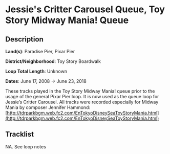# Jessie's Critter Carousel Queue, Toy Story Midway Mania! Queue

## Description

**Land(s)**: Paradise Pier, Pixar Pier

**District/Neighborhood**: Toy Story Boardwalk

**Loop Total Length**: Unknown

**Dates**: June 17, 2008 → June 23, 2018

These tracks played in the Toy Story Midway Mania! queue prior to the usage of the general Pixar Pier loop. It is now used as the queue loop for Jessie’s Critter Carousel. All tracks were recorded especially for Midway Mania by composer Jennifer Hammond: [http://tdrparkbgm.web.fc2.com/EnTokyoDisneySeaToyStoryMania.html](http://tdrparkbgm.web.fc2.com/EnTokyoDisneySeaToyStoryMania.html)

## Tracklist

NA. See loop notes

